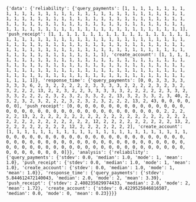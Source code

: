 <code>
{'data': {'reliability': {'query_payments': [1, 1, 1, 1, 1, 1, 1, 1, 1, 1, 1, 1, 1, 1, 1, 1, 1, 1, 1, 1, 1, 1, 1, 1, 1, 1, 1, 1, 1, 1, 1, 1, 1, 1, 1, 1, 1, 1, 1, 1, 1, 1, 1, 1, 1, 1, 1, 1, 1, 1, 1, 1, 1, 1, 1, 1, 1, 1, 1, 1, 1, 1, 1, 1, 1, 1, 1, 1, 1, 1, 1, 1, 1, 1, 1, 1, 1, 1, 1, 1, 1, 1, 1, 1, 1, 1, 1, 1, 1, 1, 1, 1, 1, 1, 1, 1, 1, 1, 1, 1], 'push_receipt': [1, 1, 1, 1, 1, 1, 1, 1, 1, 1, 1, 1, 1, 1, 1, 1, 1, 1, 1, 1, 1, 1, 1, 1, 1, 1, 1, 1, 1, 1, 1, 1, 1, 1, 1, 1, 1, 1, 1, 1, 1, 1, 1, 1, 1, 1, 1, 1, 1, 1, 1, 1, 1, 1, 1, 1, 1, 1, 1, 1, 1, 1, 1, 1, 1, 1, 1, 1, 1, 1, 1, 1, 1, 1, 1, 1, 1, 1, 1, 1, 1, 1, 1, 1, 1, 1, 1, 1, 1, 1, 1, 1, 1, 1, 1, 1, 1, 1, 1, 1], 'create_account': [1, 1, 1, 1, 1, 1, 1, 1, 1, 1, 1, 1, 1, 1, 1, 1, 1, 1, 1, 1, 1, 1, 1, 1, 1, 1, 1, 1, 1, 1, 1, 1, 1, 1, 1, 1, 1, 1, 1, 1, 1, 1, 1, 1, 1, 1, 1, 1, 1, 1, 1, 1, 1, 1, 1, 1, 1, 1, 1, 1, 1, 1, 1, 1, 1, 1, 1, 1, 1, 1, 1, 1, 1, 1, 1, 1, 1, 1, 1, 1, 1, 1, 1, 1, 1, 1, 1, 1, 1, 1, 1, 1, 1, 1, 1, 1, 1, 1, 1, 1]}, 'response_time': {'query_payments': [0, 0, 3, 3, 3, 3, 3, 3, 3, 6, 2, 3, 2, 2, 2, 2, 2, 3, 3, 3, 3, 2, 2, 2, 2, 3, 2, 3, 2, 3, 2, 2, 2, 13, 2, 2, 3, 2, 2, 3, 3, 3, 3, 3, 2, 2, 2, 2, 2, 3, 3, 2, 3, 3, 2, 2, 2, 2, 3, 2, 3, 2, 3, 3, 2, 2, 13, 3, 2, 3, 3, 2, 3, 40, 2, 3, 2, 3, 2, 3, 2, 2, 2, 3, 2, 3, 2, 3, 2, 2, 2, 13, 2, 43, 0, 0, 0, 0, 0, 0], 'push_receipt': [0, 0, 0, 0, 0, 0, 0, 0, 0, 0, 0, 0, 0, 0, 0, 0, 0, 0, 0, 0, 0, 0, 0, 0, 0, 0, 0, 0, 0, 0, 0, 0, 0, 0, 0, 2, 2, 2, 2, 2, 13, 2, 2, 2, 2, 2, 2, 2, 2, 2, 2, 2, 2, 2, 2, 2, 2, 2, 2, 2, 2, 2, 2, 2, 2, 2, 2, 2, 2, 2, 2, 2, 12, 2, 2, 2, 2, 2, 2, 2, 2, 2, 13, 2, 2, 2, 2, 2, 2, 2, 2, 2, 12, 2, 2, 2, 2, 2, 2, 2], 'create_account': [1, 1, 1, 1, 1, 1, 1, 1, 1, 1, 1, 1, 1, 1, 1, 1, 1, 1, 1, 1, 1, 1, 1, 0, 0, 0, 0, 0, 0, 0, 0, 0, 0, 0, 0, 0, 0, 0, 0, 0, 0, 0, 0, 0, 0, 0, 0, 0, 0, 0, 0, 0, 0, 0, 0, 0, 0, 0, 0, 0, 0, 0, 0, 0, 0, 0, 0, 0, 0, 0, 0, 0, 0, 0, 0, 0, 0, 0, 0, 0, 0, 0, 0, 0, 0, 0, 0, 0, 0, 0, 0, 0, 0, 0, 0, 0, 0, 0, 0, 0]}}, 'analysis': {'reliability': {'query_payments': {'stdev': 0.0, 'median': 1.0, 'mode': 1, 'mean': 1.0}, 'push_receipt': {'stdev': 0.0, 'median': 1.0, 'mode': 1, 'mean': 1.0}, 'create_account': {'stdev': 0.0, 'median': 1.0, 'mode': 1, 'mean': 1.0}}, 'response_time': {'query_payments': {'stdev': 5.844612472140043, 'median': 2.0, 'mode': 2, 'mean': 3.39}, 'push_receipt': {'stdev': 2.408235029974433, 'median': 2.0, 'mode': 2, 'mean': 1.72}, 'create_account': {'stdev': 0.4229525846816507, 'median': 0.0, 'mode': 0, 'mean': 0.23}}}}
</code>
